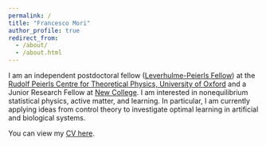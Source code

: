 ```yaml
---
permalink: /
title: "Francesco Mori"
author_profile: true
redirect_from: 
  - /about/
  - /about.html
---
```


I am an independent postdoctoral fellow ([Leverhulme-Peierls Fellow](https://www.leverhulmepeierlsfellows.com/)) at the [Rudolf Peierls Centre for Theoretical Physics, University of Oxford](https://www.physics.ox.ac.uk/research/subdepartment/rudolf-peierls-centre-theoretical-physics) and a Junior Research Fellow at [New College](https://www.new.ox.ac.uk). I am interested in nonequilibrium statistical physics, active matter, and learning. In particular, I am currently applying ideas from control theory to investigate optimal learning in artificial and biological systems.

You can view my [CV here](/files/Mori_CV.pdf).
